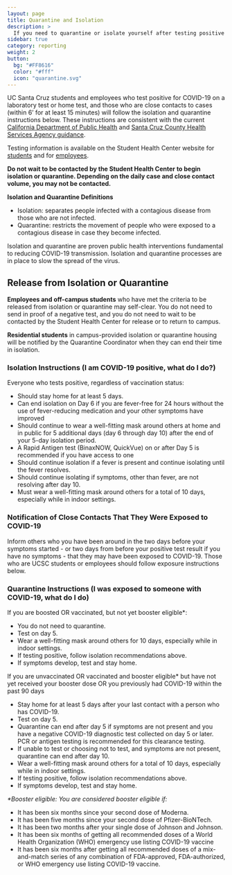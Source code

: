 ```yaml
---
layout: page
title: Quarantine and Isolation
description: >
  If you need to quarantine or isolate yourself after testing positive for COVID-19
sidebar: true
category: reporting
weight: 2
button:
  bg: "#FF8616"
  color: "#fff"
  icon: "quarantine.svg"
---
```


UC Santa Cruz students and employees who test positive for COVID-19 on a laboratory test or home test, and those who are close contacts to cases (within 6’ for at least 15 minutes) will follow the isolation and quarantine instructions below. These instructions are consistent with the current [California Department of Public Health](https://www.cdph.ca.gov/Programs/CID/DCDC/Pages/COVID-19/Guidance-on-Isolation-and-Quarantine-for-COVID-19-Contact-Tracing.aspx) and [Santa Cruz County Health Services Agency guidance](https://www.santacruzhealth.org/HSAHome/HSADivisions/PublicHealth/CommunicableDiseaseControl/CoronavirusHome/PublicInformation.aspx).  

Testing information is available on the Student Health Center website for [students](https://healthcenter.ucsc.edu/services/covid-19/covid19-students.html#requirements) and for [employees](https://healthcenter.ucsc.edu/services/covid-19/covid19-staff.html#start).

**Do not wait to be contacted by the Student Health Center to begin isolation or quarantine. Depending on the daily case and close contact volume, you may not be contacted.**

**Isolation and Quarantine Definitions**

* Isolation: separates people infected with a contagious disease from those who are not infected.
* Quarantine: restricts the movement of people who were exposed to a contagious disease in case they become infected.

Isolation and quarantine are proven public health interventions fundamental to reducing COVID-19 transmission. Isolation and quarantine processes are in place to slow the spread of the virus.

## Release from Isolation or Quarantine
**Employees and off-campus students** who have met the criteria to be released from isolation or quarantine may self-clear. You do not need to send in proof of a negative test, and you do not need to wait to be contacted by the Student Health Center for release or to return to campus.

**Residential students** in campus-provided isolation or quarantine housing will be notified by the Quarantine Coordinator when they can end their time in isolation. 

### Isolation Instructions (I am COVID-19 positive, what do I do?)
Everyone who tests positive, regardless of vaccination status:

* Should stay home for at least 5 days.
* Can end isolation on Day 6 if you are fever-free for 24 hours without the use of fever-reducing medication and your other symptoms have improved 
* Should continue to wear a well-fitting mask around others at home and in public for 5 additional days (day 6 through day 10) after the end of your 5-day isolation period.
* A Rapid Antigen test (BinaxNOW, QuickVue) on or after Day 5 is recommended if you have access to one
* Should continue isolation if a fever is present and continue isolating until the fever resolves.
* Should continue isolating if symptoms, other than fever, are not resolving after day 10.
* Must wear a well-fitting mask around others for a total of 10 days, especially while in indoor settings.

### Notification of Close Contacts That They Were Exposed to COVID-19
Inform others who you have been around in the two days before your symptoms started - or two days from before your positive test result if you have no symptoms - that they may have been exposed to COVID-19. Those who are UCSC students or employees should follow exposure instructions below.

### Quarantine Instructions (I was exposed to someone with COVID-19, what do I do)

If you are boosted OR vaccinated, but not yet booster eligible*:
* You do not need to quarantine.
* Test on day 5. 
* Wear a well-fitting mask around others for 10 days, especially while in indoor settings.
* If testing positive, follow isolation recommendations above.
* If symptoms develop, test and stay home. 

If you are unvaccinated OR vaccinated and booster eligible* but have not yet received your booster dose OR you previously had COVID-19 within the past 90 days
* Stay home for at least 5 days after your last contact with a person who has COVID-19.
* Test on day 5.
* Quarantine can end after day 5 if symptoms are not present and you have a negative COVID-19 diagnostic test collected on day 5 or later. PCR or antigen testing is recommended for this clearance testing.
* If unable to test or choosing not to test, and symptoms are not present, quarantine can end after day 10.
* Wear a well-fitting mask around others for a total of 10 days, especially while in indoor settings.
* If testing positive, follow isolation recommendations above.
* If symptoms develop, test and stay home.

_*Booster eligible: You are considered booster eligible if:_
* It has been six months since your second dose of Moderna.
* It has been five months since your second dose of Pfizer-BioNTech.
* It has been two months after your single dose of Johnson and Johnson.
* It has been six months of getting all recommended doses of a World Health Organization (WHO) emergency use listing COVID-19 vaccine
* It has been six months after getting all recommended doses of a mix-and-match series of any combination of FDA-approved, FDA-authorized, or WHO emergency use listing COVID-19 vaccine.
